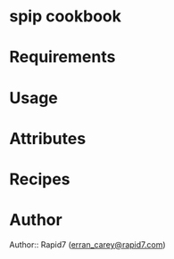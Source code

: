 # spip cookbook

# Requirements

# Usage

# Attributes

# Recipes

# Author

Author:: Rapid7 (<erran_carey@rapid7.com>)
